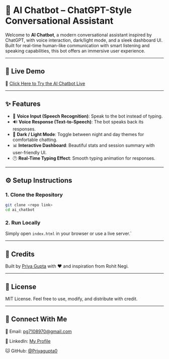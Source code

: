 # 🤖 AI Chatbot – ChatGPT-Style Conversational Assistant

Welcome to **AI Chatbot**, a modern conversational assistant inspired by ChatGPT, with voice interaction, dark/light mode, and a sleek dashboard UI. Built for real-time human-like communication with smart listening and speaking capabilities, this bot offers an immersive user experience.

---

## 🚀 Live Demo

🔗 [Click Here to Try the AI Chatbot Live](https://priya-gupta-chatbot.netlify.app/)

---

## ✨ Features

- 🎤 **Voice Input (Speech Recognition)**: Speak to the bot instead of typing.
- 🔊 **Voice Response (Text-to-Speech)**: The bot speaks back its responses.
- 🌙 **Dark / Light Mode**: Toggle between night and day themes for comfortable chatting.
- 📊 **Interactive Dashboard**: Beautiful stats and session summary with user-friendly UI.
- 🕐 **Real-Time Typing Effect**: Smooth typing animation for responses.

---

## ⚙️ Setup Instructions

### 1. Clone the Repository

```bash
git clone <repo link>
cd ai_chatbot
````

### 2. Run Locally

Simply open `index.html` in your browser or use a live server.`

---

## 🙌 Credits

Built by [Priya Gupta](www.linkedin.com/in/priya-gupta-325b67290) with ❤️ and inspiration from Rohit Negi.

---

## 📜 License

MIT License. Feel free to use, modify, and distribute with credit.

---

## 🤝 Connect With Me

📧 Email: [pg7108970@gmail.com](pg7108970@gmail.com)

💼 LinkedIn: [My Profile](www.linkedin.com/in/priya-gupta-325b67290)

🐱 GitHub: [@Priyagupta0](https://github.com/Priyagupta0)
